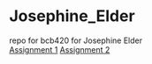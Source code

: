 # Josephine_Elder
repo for bcb420 for Josephine Elder \
[Assignment 1](https://github.com/bcb420-2025/Josephine_Elder/blob/main/A1_JosephineElder.html)
[Assignment 2](https://github.com/bcb420-2025/Josephine_Elder/blob/main/A2_JosephineElder.html)
